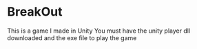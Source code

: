 # BreakOut
This is a game I made in Unity
You must have the unity player dll downloaded and the exe file to play the game
